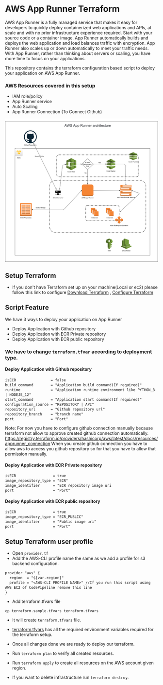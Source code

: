 # AWS App Runner Terraform
AWS App Runner is a fully managed service that makes it easy for developers to quickly deploy containerized web applications and APIs, at scale and with no prior infrastructure experience required. Start with your source code or a container image. App Runner automatically builds and deploys the web application and load balances traffic with encryption. App Runner also scales up or down automatically to meet your traffic needs. With App Runner, rather than thinking about servers or scaling, you have more time to focus on your applications.

This repository contains the terraform configuration based script to deploy your application on AWS App Runner.

### AWS Resources covered in this setup
- IAM role/policy
- App Runner service
- Auto Scaling
- App Runner Connection (To Connect Github)

![](extra/AppRunner.png)

## Setup Terraform 
- If you don't have Terraform set up on your machine(Local or ec2) please follow this link to configure
[Download Terraform](https://www.terraform.io/downloads.html) ,
[Configure Terraform](https://learn.hashicorp.com/tutorials/terraform/install-cli)

## Script Feature
 We have 3 ways to deploy your application on App Runner
- Deploy Application with Github repository
- Deploy Application with ECR Private repository
- Deploy Application with ECR public repository

### We have to change `terraform.tfvar` according to deployment type.
#### Deploy Application with Github repository

```
isECR                = false
build_command        = "Application build command(If required)"
runtime              = "Application runtime environment like PYTHON_3 | NODEJS_12"
start_command        = "Application start command(If required)"
configuration_source = "REPOSITORY | API"
repository_url       = "Github repository url"
repository_branch    = "branch name"
port                 = "Port"

```
Note: For now you have to configure github connection manually because terraform not allow to approve created github connection automatically.
https://registry.terraform.io/providers/hashicorp/aws/latest/docs/resources/apprunner_connection
When you create github connection you have to allow aws to access you github repository so for that you have to allow that permission manually.
#### Deploy Application with ECR Private repository

```
isECR                 = true
image_repository_type = "ECR"
image_identifier      = "ECR repository image uri
port                  = "Port"
```

#### Deploy Application with ECR public repository 

```
isECR                 = true
image_repository_type = "ECR_PUBLIC"
image_identifier      = "Public image uri"
port                  = "Port"
```

## Setup Terraform user profile
- Open `provider.tf`
- Add the AWS-CLI profile name the same as we add a profile for s3 backend configuration.
```
provider "aws" {
  region  = "${var.region}"
  profile = "<AWS-CLI PROFILE NAME>" //If you run this script using AWS EC2 of CodePipeline remove this line
}
```
-  Add terraform.tfvars file
```
cp terraform.sample.tfvars terraform.tfvars
```
- It will create `terraform.tfvars` file.

- [terraform.tfvars](./terraform.tfvars) has all the required environment variables required for the terraform setup. 
- Once all changes done we are ready to deploy our terraform.
- Run `terraform plan` to verify all created resources.
- Run `terraform apply` to create all resources on the AWS account given region.
- If you want to delete infrastructure run `terraform destroy`.
